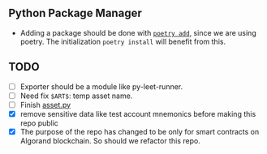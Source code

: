 ## Python Package Manager

- Adding a package should be done with [`poetry add`](https://python-poetry.org/docs/cli/#add), since we are using poetry. The initialization `poetry install` will benefit from this.

## TODO

- [ ] Exporter should be a module like py-leet-runner.
- [ ] Need fix `$ART$`: temp asset name.
- [ ] Finish [asset.py](./../artificial_algorand_contract/classes/asset.py)
- [x] remove sensitive data like test account mnemonics before making this repo public
- [x] The purpose of the repo has changed to be only for smart contracts on Algorand blockchain. So should we refactor this repo.
